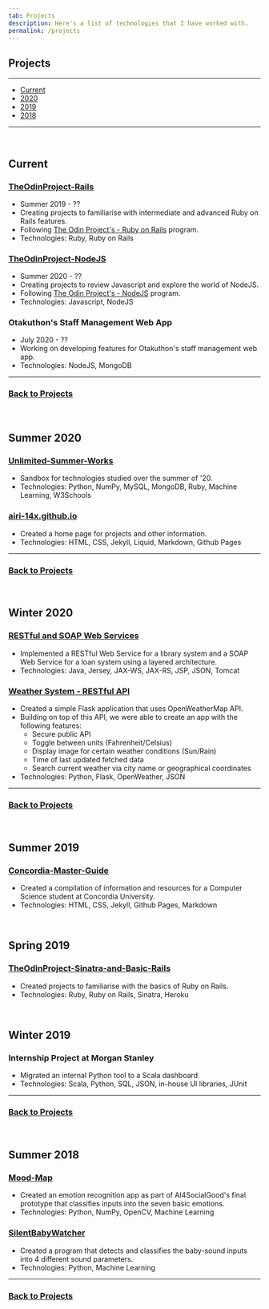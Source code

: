 ```yaml
---
tab: Projects
description: Here's a list of technologies that I have worked with.
permalink: /projects
---
```


## Projects

---

- [Current](#current)
- [2020](#summer-2020)
- [2019](#summer-2019)
- [2018](#summer-2018)

---
 
## Current

### [TheOdinProject-Rails](https://github.com/airi-14x/TheOdinProject-Rails)
- Summer 2019 - ??
- Creating projects to familiarise with intermediate and advanced Ruby on Rails features.
- Following [The Odin Project's - Ruby on Rails](https://www.theodinproject.com/courses/ruby-on-rails) program. 
- Technologies: Ruby, Ruby on Rails

### [TheOdinProject-NodeJS](https://github.com/airi-14x/TheOdinProject-NodeJS)
- Summer 2020 - ??
- Creating projects to review Javascript and explore the world of NodeJS.
- Following [The Odin Project's - NodeJS](https://www.theodinproject.com/courses/nodejs) program.
- Technologies: Javascript, NodeJS

### Otakuthon's Staff Management Web App
- July 2020 - ??
- Working on developing features for Otakuthon's staff management web app.
- Technologies: NodeJS, MongoDB

---
### [Back to Projects](#projects)
　
## Summer 2020
### [Unlimited-Summer-Works](https://github.com/airi-14x/Unlimited-Summer-Works)
- Sandbox for technologies studied over the summer of '20.
- Technologies: Python, NumPy, MySQL, MongoDB, Ruby, Machine Learning, W3Schools

### [airi-14x.github.io](https://github.com/airi-14x/airi-14x.github.io)
- Created a home page for projects and other information.
- Technologies: HTML, CSS, Jekyll, Liquid, Markdown, Github Pages

---
### [Back to Projects](#projects)

 
## Winter 2020 
### [RESTful and SOAP Web Services](https://github.com/airi-14x/SOEN487-Projects/tree/master/Assignment2)
- Implemented a RESTful Web Service for a library system and a SOAP Web Service
for a loan system using a layered architecture.
- Technologies: Java, Jersey, JAX-WS, JAX-RS, JSP, JSON, Tomcat

### [Weather System - RESTful API](https://github.com/airi-14x/SOEN487-Projects/tree/master/Assignment3)
- Created a simple Flask application that uses OpenWeatherMap API.
- Building on top of this API, we were able to create an app with the following features:
    - Secure public API
    - Toggle between units (Fahrenheit/Celsius)
    - Display image for certain weather conditions (Sun/Rain)
    - Time of last updated fetched data
    - Search current weather via city name or geographical coordinates    
- Technologies: Python, Flask, OpenWeather, JSON

---
### [Back to Projects](#projects)
 
## Summer 2019
### [Concordia-Master-Guide](https://github.com/airi-14x/Concordia-Master-Guide)
- Created a compilation of information and resources for a Computer Science student at Concordia University.
- Technologies: HTML, CSS, Jekyll, Github Pages, Markdown

 
## Spring 2019
### [TheOdinProject-Sinatra-and-Basic-Rails](https://github.com/airi-14x/TheOdinProject-Sinatra-and-Basic-Rails)
- Created projects to familiarise with the basics of Ruby on Rails.
- Technologies: Ruby, Ruby on Rails, Sinatra, Heroku

 
## Winter 2019
### Internship Project at Morgan Stanley
- Migrated an internal Python tool to a Scala dashboard.
- Technologies: Scala, Python, SQL, JSON, in-house UI libraries, JUnit

---
### [Back to Projects](#projects)
 
## Summer 2018
### [Mood-Map](https://github.com/airi-14x/mood-map)
- Created an emotion recognition app as part of AI4SocialGood's final prototype that classifies inputs into the seven basic emotions.
- Technologies: Python, NumPy, OpenCV, Machine Learning

### [SilentBabyWatcher](https://github.com/airi-14x/SilentBabyWatcher)
- Created a program that detects and classifies the baby-sound inputs into 4 different sound parameters.
- Technologies: Python, Machine Learning

---
### [Back to Projects](#projects)
